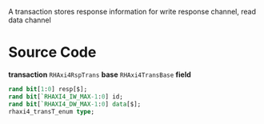 A transaction stores response information for write response channel, read data channel
# Source Code
**transaction** `RHAxi4RspTrans`
**base** `RHAxi4TransBase`
**field**
```systemverilog
rand bit[1:0] resp[$];
rand bit[`RHAXI4_IW_MAX-1:0] id;
rand bit[`RHAXI4_DW_MAX-1:0] data[$];
rhaxi4_transT_enum type;
```